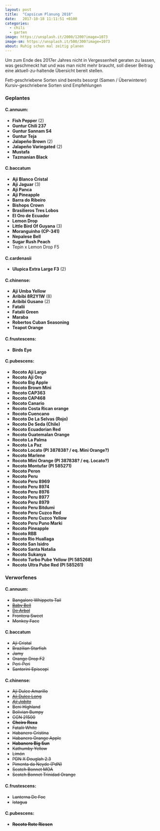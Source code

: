 ```yaml
---
layout: post
title:  "Capsicum Planung 2018"
date:   2017-10-18 11:11:51 +0100
categories:
  - chili
  - garten
image: https://unsplash.it/2000/1200?image=1073
image-sm: https://unsplash.it/500/300?image=1073
about: Ruhig schon mal zeitig planen
---
```


Um zum Ende des 2017er Jahres nicht in Vergessenheit geraten zu lassen, was geschmeckt hat und was man nicht mehr braucht, soll dieser Beitrag eine aktuell-zu-haltende Übersicht bereit stellen.

Fett-geschriebene Sorten sind bereits besorgt (Samen / Überwinterer)
Kursiv-geschriebene Sorten sind Empfehlungen

### Geplantes

#### C.annuum:
- **Fish Pepper** (2)
- **Guntur Chili 237**
- **Guntur Sannam S4**
- **Guntur Teja**
- **Jalapeño Brown** (2)
- **Jalapeño Variegated** (2)
- **Mustafa**
- **Tazmanian Black**

#### C.baccatum
- **Aji Blanco Cristal**
- **Aji Jaguar** (3)
- **Aji Panca**
- **Aji Pineapple**
- **Barra do Ribeiro**
- **Bishops Crown**
- **Brasilieros Tres Lobos**
- **El Oro de Ecuador**
- **Lemon Drop**
- **Little Bird Of Guyana** (3)
- **Moranguinho (CP-341)**
- **Nepalese Bell**
- **Sugar Rush Peach**
- Tepin x Lemon Drop F5

#### C.cardenasii
- **Ulupica Extra Large F3** (2)

#### C.chinense:
- **Aji Umba Yellow**
- **Aribibi 8R2Y1W** (8)
- **Aribibi Gusano** (2)
- **Fatalii**
- **Fatalii Green**
- **Maraba**
- **Robertos Cuban Seasoning**
- **Teapot Orange**

#### C.frustescens:
- **Birds Eye**

#### C.pubescens:
- **Rocoto Aji Largo**
- **Rocoto Aji Oro**
- **Rocoto Big Apple**
- **Rocoto Brown Mini**
- **Rocoto CAP363**
- **Rocoto CAP468**
- **Rocoto Canario**
- **Rocoto Costa Rican orange**
- **Rocoto Cuencano**
- **Rocoto De La Selvas (Rojo)**
- **Rocoto De Seda (Chile)**
- **Rocoto Ecuadorian Red**
- **Rocoto Guatemalan Orange**
- **Rocoto La Palma**
- **Rocoto La Paz**
- **Rocoto Locato (PI 387838? / eq. Mini Orange?)**
- **Rocoto Marlene**
- **Rocoto Mini Orange (PI 387838? / eq. Locato?)**
- **Rocoto Montufar (PI 585271)**
- **Rocoto Peron**
- **Rocoto Peru**
- **Rocoto Peru 8969**
- **Rocoto Peru 8974**
- **Rocoto Peru 8976**
- **Rocoto Peru 8977**
- **Rocoto Peru 8979**
- **Rocoto Peru Bitdumi**
- **Rocoto Peru Cuzco Red**
- **Rocoto Peru Cuzco Yellow**
- **Rocoto Peru Puno Marki**
- **Rocoto Pineapple**
- **Rocoto RBB**
- **Rocoto Rio Huallaga**
- **Rocoto San Isidro**
- **Rocoto Santa Natalia**
- **Rocoto Sukanya**
- **Rocoto Turbo Pube Yellow (PI 585268)**
- **Rocoto Ultra Pube Red (PI 585261)**


### Verworfenes

#### C.annuum:
- ~~Bangalore Whippets Tail~~
- ~~[Baby Bell](http://hot-pain.de/baby-bell/)~~
- ~~[De Arbol](https://www.pepperworldhotshop.de/de-arbol-c-annuum-saat/)~~
- ~~Frontera Sweet~~
- ~~Monkey Face~~

#### C.baccatum
- ~~Aji Cristal~~
- ~~Brazilian Starfish~~
- ~~Jamy~~
- ~~Orange Drop F2~~
- ~~Peri-Peri~~
- ~~Santorini Episcopi~~

#### C.chinense:
- ~~Aji Dulce Amarillo~~
- ~~[Aji Dulce Long](http://hot-pain.de/wp-content/uploads/aji-dulce-long.jpg)~~
- ~~[*Aji Jobito*](https://chiliforum.hot-pain.de/threads/geschmackliche-bewertung-meiner-chilis-saison-2016.29295/page-5#post-656113)~~
- ~~Beni Highland~~
- ~~Bolivian Bumpy~~
- ~~CGN 21500~~
- ~~**Cheiro Roxa**~~
- ~~Fatalii White~~
- ~~Habanero Cristina~~
- ~~Habanero Orange Apple~~
- ~~**Habanero Big Sun**~~
- ~~Kathumby Yellow~~
- ~~Limón~~
- ~~PDN X Douglah 2.3~~
- ~~Pimenta da Neyde (PdN)~~
- ~~Scotch Bonnet MOA~~
- ~~Scotch Bonnet Trinidad Orange~~

#### C.frustescens:
- ~~Lanterna De Foc~~
- ~~Istagua~~

#### C.pubescens:
- **~~Rocoto Rote Riesen~~**
